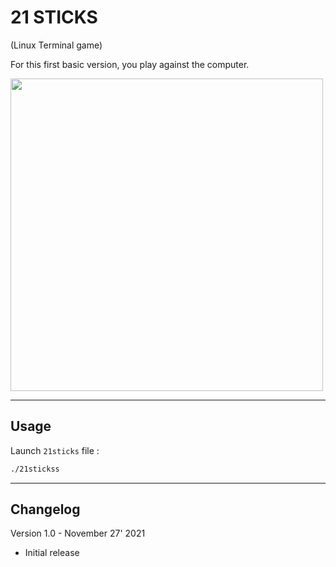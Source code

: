 # 21 STICKS

(Linux Terminal game)


For this first basic version, you play against the computer.

<img width=500px src="https://github.com/Ayckinn/CPP/blob/main/TicTacToe/21sticks.png" />

---

## Usage
Launch ```21sticks``` file :
```bash
./21stickss
```

---

## Changelog
Version 1.0 - November 27' 2021
- Initial release